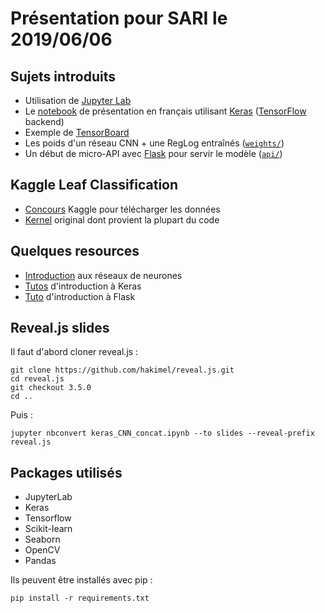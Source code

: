 # Présentation pour SARI le 2019/06/06

## Sujets introduits
* Utilisation de [Jupyter Lab](https://jupyterlab.readthedocs.io/en/stable/)
* Le [notebook](https://github.com/ludovicdmt/prez_SARI/blob/master/keras_CNN_concat.ipynb) de présentation en français utilisant [Keras](https://keras.io/) ([TensorFlow](https://www.tensorflow.org/) backend)
* Exemple de [TensorBoard](https://www.tensorflow.org/guide/summaries_and_tensorboard)
* Les poids d'un réseau CNN + une RegLog entraînés ([```weights/```](https://github.com/ludovicdmt/prez_SARI/tree/master/weights))
* Un début de micro-API avec [Flask](http://flask.pocoo.org/) pour servir le modèle ([```api/```](https://github.com/ludovicdmt/prez_SARI/tree/master/api))

## Kaggle Leaf Classification
* [Concours](https://www.kaggle.com/c/leaf-classification) Kaggle pour télécharger les données
* [Kernel](https://www.kaggle.com/abhmul/keras-convnet-lb-0-0052-w-visualization) original dont provient la plupart du code

## Quelques resources
* [Introduction](https://bit.ly/315tIID) aux réseaux de neurones
* [Tutos](https://blog.keras.io/building-powerful-image-classification-models-using-very-little-data.html) d'introduction à Keras
* [Tuto](https://towardsdatascience.com/deploying-keras-deep-learning-models-with-flask-5da4181436a2) d'introduction à Flask

## Reveal.js slides 
Il faut d'abord cloner reveal.js :  
```
git clone https://github.com/hakimel/reveal.js.git  
cd reveal.js  
git checkout 3.5.0  
cd ..  
```
Puis :
``` 
jupyter nbconvert keras_CNN_concat.ipynb --to slides --reveal-prefix reveal.js
```  
## Packages utilisés
* JupyterLab
* Keras
* Tensorflow
* Scikit-learn
* Seaborn
* OpenCV  
* Pandas  

Ils peuvent être installés avec pip :  
```
pip install -r requirements.txt
```

